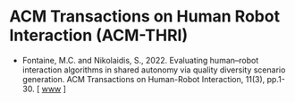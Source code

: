 # ACM Transactions on Human Robot Interaction (ACM-THRI)

* Fontaine, M.C. and Nikolaidis, S., 2022. Evaluating human–robot interaction algorithms in shared autonomy via quality diversity scenario generation. ACM Transactions on Human-Robot Interaction, 11(3), pp.1-30. [ [www](https://dl.acm.org/doi/full/10.1145/3476412) ]
